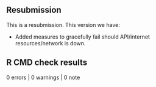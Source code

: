 ## Resubmission
This is a resubmission. This version we have: 

* Added measures to gracefully fail should API/internet resources/network is down.

## R CMD check results

0 errors | 0 warnings | 0 note




